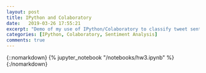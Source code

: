```yaml
---
layout: post
title: IPython and Colaboratory
date:   2019-03-26 17:55:21
excerpt: "Demo of my use of IPython/Colaboratory to classify tweet sentiment using emoticon data."
categories: [IPython, Colaboratory, Sentiment Analysis]
comments: true
---
```

{::nomarkdown}
{% jupyter_notebook "/notebooks/hw3.ipynb" %}
{:/nomarkdown}
